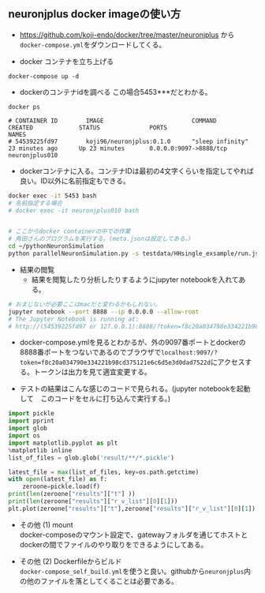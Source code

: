 ## neuronjplus docker imageの使い方

- https://github.com/koji-endo/docker/tree/master/neuronjplus から`docker-compose.yml`をダウンロードしてくる。

- docker コンテナを立ち上げる

```
docker-compose up -d
```

- dockerのコンテナidを調べる この場合5453***だとわかる。

```
docker ps 

# CONTAINER ID        IMAGE                         COMMAND                  CREATED             STATUS              PORTS                               NAMES
# 54539225fd97        koji96/neuronjplus:0.1.0      "sleep infinity"         23 minutes ago      Up 23 minutes       0.0.0.0:9097->8888/tcp              neuronjplus010
```

- dockerコンテナに入る。コンテナIDは最初の4文字くらいを指定してやれば良い。ID以外に名前指定もできる。

```zsh
docker exec -it 5453 bash 
# 名前指定する場合
# docker exec -it neuronjplus010 bash


# ここからdocker containerの中での作業
# 角田さんのプログラムを実行する。(meta.jsonは設定してある。)
cd ~/pythonNeuronSimulation
python parallelNeuronSimulation.py -s testdata/HHsingle_exsample/run.json
```
- 結果の閲覧
  - 結果を閲覧したり分析したりするようにjupyter notebookを入れてある。

```zsh
# おまじないが必要ここはmacだと変わるかもしれない。
jupyter notebook --port 8888 --ip 0.0.0.0 --allow-root
# The Jupyter Notebook is running at:
# http://(54539225fd97 or 127.0.0.1):8888/?token=f8c20a034790e334221b98cd375121e6c6d5e3d0dad7522d
```

  - docker-compose.ymlを見るとわかるが、外の9097番ポートとdockerの8888番ポートをつないであるのでブラウザで`localhost:9097/?token=f8c20a034790e334221b98cd375121e6c6d5e3d0dad7522d`にアクセスする。トークンは出力を見て適宜変更する。

  - テストの結果はこんな感じのコードで見られる。(jupyter notebookを起動して　このコードをセルに打ち込んで実行する。)

```python
import pickle
import pprint
import glob
import os
import matplotlib.pyplot as plt
%matplotlib inline
list_of_files = glob.glob('result/**/*.pickle')

latest_file = max(list_of_files, key=os.path.getctime)
with open(latest_file) as f:
    zeroone=pickle.load(f)
print(len(zeroone["results"]["t"] ))
print(len(zeroone["results"]["r_v_list"][0][1]))
plt.plot(zeroone["results"]["t"],zeroone["results"]["r_v_list"][0][1])
```

- その他 (1) mount  
  docker-composeのマウント設定で、gatewayフォルダを通じてホストとdockerの間でファイルのやり取りをできるようにしてある。
  
- その他 (2) Dockerfileからビルド  
  `docker-compose_self_build.yml`を使うと良い。githubから`neuronjplus`内の他のファイルを落としてくることは必要である。
